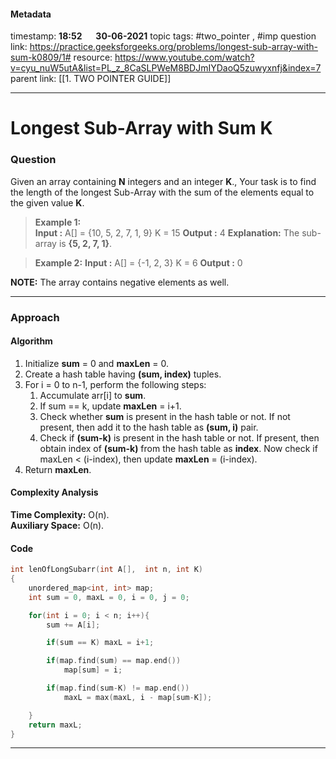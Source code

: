 #### Metadata

timestamp: **18:52**  &emsp;  **30-06-2021**
topic tags: #two_pointer , #imp 
question link: https://practice.geeksforgeeks.org/problems/longest-sub-array-with-sum-k0809/1#
resource: https://www.youtube.com/watch?v=cyu_nuW5utA&list=PL_z_8CaSLPWeM8BDJmIYDaoQ5zuwyxnfj&index=7
parent link: [[1. TWO POINTER GUIDE]]

---

# Longest Sub-Array with Sum K

### Question

Given an array containing **N** integers and an integer **K**., Your task is to find the length of the longest Sub-Array with the sum of the elements equal to the given value **K**.

>**Example 1:**  
**Input :** A[] = {10, 5, 2, 7, 1, 9}
K = 15
**Output :** 4
**Explanation:** The sub-array is **{5, 2, 7, 1}**. 


>**Example 2:**
**Input :** 
A[] = {-1, 2, 3}
K = 6
**Output :** 0


**NOTE:** The array contains negative elements as well.


---


### Approach

#### Algorithm
1.  Initialize **sum** = 0 and **maxLen** = 0.
2.  Create a hash table having **(sum, index)** tuples.
3.  For i = 0 to n-1, perform the following steps:
    1.  Accumulate arr[i] to **sum**.
    2.  If sum == k, update **maxLen** = i+1.
    3.  Check whether **sum** is present in the hash table or not. If not present, then add it to the hash table as **(sum, i)** pair.
    4.  Check if **(sum-k)** is present in the hash table or not. If present, then obtain index of **(sum-k)** from the hash table as **index**. Now check if maxLen < (i-index), then update **maxLen** = (i-index).
4.  Return **maxLen**.


#### Complexity Analysis
**Time Complexity:** O(n).   
**Auxiliary Space:** O(n).

#### Code

``` cpp
int lenOfLongSubarr(int A[],  int n, int K) 
{ 
	unordered_map<int, int> map;
	int sum = 0, maxL = 0, i = 0, j = 0;

	for(int i = 0; i < n; i++){
		sum += A[i];

		if(sum == K) maxL = i+1;

		if(map.find(sum) == map.end())
			map[sum] = i;

		if(map.find(sum-K) != map.end())
			maxL = max(maxL, i - map[sum-K]);

	}
	return maxL;
}

```

---


